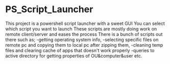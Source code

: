 # PS_Script_Launcher
This project is a powershell script launcher with a sweet GUI
You can select which script you want to launch
These scripts are mostly doing work on remote client/server and eases the process
There is a bunch of scripts out there such as;
-getting operating system info,
-selecting specific files on remote pc and copying them to local pc after zipping them,
-cleaning temp files and clearing cache of apps that doesn't work properly
-queries to  active directory for getting properties of OU&computer&user etc.
